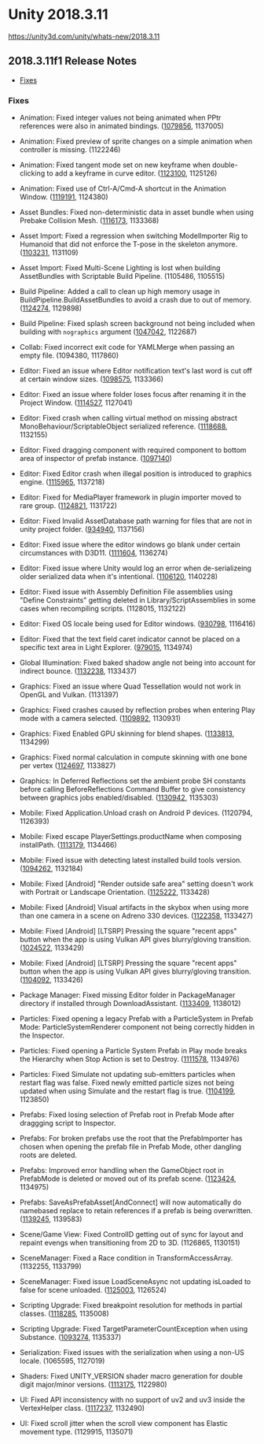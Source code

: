 # Unity 2018.3.11

https://unity3d.com/unity/whats-new/2018.3.11

## 2018.3.11f1 Release Notes

- [Fixes](#fixes)


### Fixes

*   Animation: Fixed integer values not being animated when PPtr references were also in animated bindings. ([1079856](https://issuetracker.unity3d.com/issues/the-sorting-orders-of-animated-skinnedmeshrenderers-are-not-animated-in-play-mode), 1137005)
    
*   Animation: Fixed preview of sprite changes on a simple animation when controller is missing. (1122246)
    
*   Animation: Fixed tangent mode set on new keyframe when double-clicking to add a keyframe in curve editor. ([1123100](https://issuetracker.unity3d.com/issues/incorrect-default-interpolation-type-when-using-double-click-to-create-a-key), 1125126)
    
*   Animation: Fixed use of Ctrl-A/Cmd-A shortcut in the Animation Window. ([1119191](https://issuetracker.unity3d.com/issues/animation-nodes-are-not-selected-when-clicking-ctrl-plus-a), 1124380)
    
*   Asset Bundles: Fixed non-deterministic data in asset bundle when using Prebake Collision Mesh. ([1116173](https://issuetracker.unity3d.com/issues/when-prebake-collision-mesh-option-is-on-assetbundle-is-built-differently-each-time-we-rebuild-the-same-project), 1133368)
    
*   Asset Import: Fixed a regression when switching ModelImporter Rig to Humanoid that did not enforce the T-pose in the skeleton anymore. ([1103231](https://issuetracker.unity3d.com/issues/3d-model-in-animation-gets-modified-when-play-mode-is-entered), 1131109)
    
*   Asset Import: Fixed Multi-Scene Lighting is lost when building AssetBundles with Scriptable Build Pipeline. (1105486, 1105515)
    
*   Build Pipeline: Added a call to clean up high memory usage in BuildPipeline.BuildAssetBundles to avoid a crash due to out of memory. ([1124274](https://issuetracker.unity3d.com/issues/assetbundles-memory-does-not-get-cleared-during-the-assetbundle-build-process), 1129898)
    
*   Build Pipeline: Fixed splash screen background not being included when building with `nographics` argument ([1047042](https://issuetracker.unity3d.com/issues/splash-background-is-not-visible-when-android-game-is-built-in-batchmode), 1122687)
    
*   Collab: Fixed incorrect exit code for YAMLMerge when passing an empty file. (1094380, 1117860)
    
*   Editor: Fixed an issue where Editor notification text's last word is cut off at certain window sizes. ([1098575](https://issuetracker.unity3d.com/issues/editor-notification-texts-last-word-is-cut-off-at-certain-window-sizes), 1133366)
    
*   Editor: Fixed an issue where folder loses focus after renaming it in the Project Window. ([1114527](https://issuetracker.unity3d.com/issues/folder-looses-focus-after-renaming-it-in-the-project-window), 1127041)
    
*   Editor: Fixed crash when calling virtual method on missing abstract MonoBehaviour/ScriptableObject serialized reference. ([1118688](https://issuetracker.unity3d.com/issues/crash-on-mono-jit-code-when-calling-virtual-protected-void), 1132155)
    
*   Editor: Fixed dragging component with required component to bottom area of inspector of prefab instance. ([1097140](https://issuetracker.unity3d.com/issues/improved-prefabs-script-with-required-component-cannot-be-added-to-prefab-instance-via-inspector))
    
*   Editor: Fixed Editor crash when illegal position is introduced to graphics engine. ([1115965](https://issuetracker.unity3d.com/issues/editor-crashes-on-cullcasterscommon-when-you-walk-off-the-edge-in-a-play-mode), 1137218)
    
*   Editor: Fixed for MediaPlayer framework in plugin importer moved to rare group. ([1124821](https://issuetracker.unity3d.com/issues/ios-the-build-process-fails-within-xcode-with-a-linker-error-because-unity-does-not-add-the-mediaplayer-framework), 1131722)
    
*   Editor: Fixed Invalid AssetDatabase path warning for files that are not in unity project folder. ([934940](https://issuetracker.unity3d.com/issues/perforce-invalid-assetdatabase-path-warnings-when-files-outside-of-perforce-are-checked-out), 1137156)
    
*   Editor: Fixed issue where the editor windows go blank under certain circumstances with D3D11. ([1111604](https://issuetracker.unity3d.com/issues/editor-goes-blank-when-setting-cameras-clear-flags-to-depth-only-or-dont-clear), 1136274)
    
*   Editor: Fixed issue where Unity would log an error when de-serializeing older serialized data when it's intentional. ([1106120](https://issuetracker.unity3d.com/issues/asset-importer-projectsettings-dot-asset-type-mismatch-exception-thrown-when-importing-a-project-from-asset-store-or-collab), 1140228)
    
*   Editor: Fixed issue with Assembly Definition File assemblies using "Define Constraints" getting deleted in Library/ScriptAssemblies in some cases when recompiling scripts. (1128015, 1132122)
    
*   Editor: Fixed OS locale being used for Editor windows. ([930798](https://issuetracker.unity3d.com/issues/windows-editor-uses-os-locale-settings-i-dot-e-commas-instead-of-dots-in-float-inspector-fields-with-experimental-net-4-dot-6), 1116416)
    
*   Editor: Fixed that the text field caret indicator cannot be placed on a specific text area in Light Explorer. ([979015](https://issuetracker.unity3d.com/issues/ui-cursor-cannot-be-focused-on-a-certain-place-in-the-field-after-clicking-on-it-in-the-light-explorer-window), 1134974)
    
*   Global Illumination: Fixed baked shadow angle not being into account for indirect bounce. ([1132238](https://issuetracker.unity3d.com/issues/cpu-plm-strange-sampling-artifacts-are-visible-in-monuments-and-obelisks-scene), 1133437)
    
*   Graphics: Fixed an issue where Quad Tessellation would not work in OpenGL and Vulkan. (1131397)
    
*   Graphics: Fixed crashes caused by reflection probes when entering Play mode with a camera selected. ([1109892](https://issuetracker.unity3d.com/issues/unity-crashes-on-transform-gettransformaccess-when-entering-play-mode-with-the-main-camera-selected-in-the-hierarchy), 1130931)
    
*   Graphics: Fixed Enabled GPU skinning for blend shapes. ([1133813](https://issuetracker.unity3d.com/issues/metal-using-models-with-blend-shapes-causes-the-skinning-to-happen-on-the-cpu-instead-of-the-gpu), 1134299)
    
*   Graphics: Fixed normal calculation in compute skinning with one bone per vertex ([1124697](https://issuetracker.unity3d.com/issues/1-bone-blend-weights-mesh-normals-have-unexpected-shadows-when-gpu-skinning-star-is-enabled), 1133827)
    
*   Graphics: In Deferred Reflections set the ambient probe SH constants before calling BeforeReflections Command Buffer to give consistency between graphics jobs enabled/disabled. ([1130942](https://issuetracker.unity3d.com/issues/global-snow-asset-is-rendered-darker-in-a-player-build-when-graphic-jobs-experimental-is-enabled), 1135303)
    
*   Mobile: Fixed Application.Unload crash on Android P devices. (1120794, 1126393)
    
*   Mobile: Fixed escape PlayerSettings.productName when composing installPath. ([1113179](https://issuetracker.unity3d.com/issues/build-and-run-fails-and-throws-an-incorect-path-error-when-the-projects-product-name-includes-a-colon), 1134466)
    
*   Mobile: Fixed issue with detecting latest installed build tools version. ([1094262](https://issuetracker.unity3d.com/issues/android-update-android-sdk-button-doesnt-update-it-when-clicked-in-popup-provided-because-of-outdated-android-sdk), 1132184)
    
*   Mobile: Fixed \[Android\] "Render outside safe area" setting doesn't work with Portrait or Landscape Orientation. ([1125222](https://issuetracker.unity3d.com/issues/android-render-outside-safe-area-setting-doesnt-work-with-portrait-or-landscape-orientation), 1133428)
    
*   Mobile: Fixed \[Android\] Visual artifacts in the skybox when using more than one camera in a scene on Adreno 330 devices. ([1122358](https://issuetracker.unity3d.com/issues/android-visual-artifacts-in-the-skybox-when-using-more-than-one-camera-in-a-scene-on-adreno-330-devices), 1133427)
    
*   Mobile: Fixed \[Android\] \[LTSRP\] Pressing the square "recent apps" button when the app is using Vulkan API gives blurry/gloving transition. ([1024522](https://issuetracker.unity3d.com/issues/android-ltsrp-pressing-the-square-recent-apps-button-when-the-app-is-using-vulkan-api-gives-blurry-slash-gloving-transition), 1133429)
    
*   Mobile: Fixed \[Android\] \[LTSRP\] Pressing the square "recent apps" button when the app is using Vulkan API gives blurry/gloving transition. ([1104092](https://issuetracker.unity3d.com/issues/android-preserve-framebuffer-alpha-flag-always-shows-the-phone-background), 1133426)
    
*   Package Manager: Fixed missing Editor folder in PackageManager directory if installed through DownloadAssistant. ([1133409](https://issuetracker.unity3d.com/issues/linux-missing-editor-folder-in-packagemanager-directory), 1138012)
    
*   Particles: Fixed opening a legacy Prefab with a ParticleSystem in Prefab Mode: ParticleSystemRenderer component not being correctly hidden in the Inspector.
    
*   Particles: Fixed opening a Particle System Prefab in Play mode breaks the Hierarchy when Stop Action is set to Destroy. ([1111578](https://issuetracker.unity3d.com/issues/opening-particle-system-prefab-in-play-mode-breaks-the-hierarchy-when-stop-action-is-set-to-destroy), 1134976)
    
*   Particles: Fixed Simulate not updating sub-emitters particles when restart flag was false. Fixed newly emitted particle sizes not being updated when using Simulate and the restart flag is true. ([1104199](https://issuetracker.unity3d.com/issues/sub-emitter-particles-dont-spawn-when-activated-through-a-control-track-in-timeline), 1123850)
    
*   Prefabs: Fixed losing selection of Prefab root in Prefab Mode after draggging script to Inspector.
    
*   Prefabs: For broken prefabs use the root that the PrefabImporter has chosen when opening the prefab file in Prefab Mode, other dangling roots are deleted.
    
*   Prefabs: Improved error handling when the GameObject root in PrefabMode is deleted or moved out of its prefab scene. ([1123424](https://issuetracker.unity3d.com/issues/prefab-disappears-from-prefab-mode-when-setting-prefab-parent-with-gameobject-dot-find), 1134975)
    
*   Prefabs: SaveAsPrefabAsset\[AndConnect\] will now automatically do namebased replace to retain references if a prefab is being overwritten. ([1139245](https://issuetracker.unity3d.com/issues/references-to-prefab-lost-after-overwriting), 1139583)
    
*   Scene/Game View: Fixed ControlID getting out of sync for layout and repaint evengs when transitioning from 2D to 3D. (1126865, 1130151)
    
*   SceneManager: Fixed a Race condition in TransformAccessArray. (1132255, 1133799)
    
*   SceneManager: Fixed issue LoadSceneAsync not updating isLoaded to false for scene unloaded. ([1125003](https://issuetracker.unity3d.com/issues/scenemanager-dot-sceneunloaded-callback-still-returns-scene-dot-isloaded-equals-equals-true), 1126524)
    
*   Scripting Upgrade: Fixed breakpoint resolution for methods in partial classes. ([1118285](https://issuetracker.unity3d.com/issues/unable-to-find-a-corresponding-location-while-using-partial-classes-slash-methods-when-debugging), 1135008)
    
*   Scripting Upgrade: Fixed TargetParameterCountException when using Substance. ([1093274](https://issuetracker.unity3d.com/issues/targetparametercountexception-errors-are-thrown-after-importing-substance-in-unity-asset), 1135337)
    
*   Serialization: Fixed issues with the serialization when using a non-US locale. (1065595, 1127019)
    
*   Shaders: Fixed UNITY\_VERSION shader macro generation for double digit major/minor versions. ([1113175](https://issuetracker.unity3d.com/issues/unity-version-shader-macro-returns-wrong-value-for-two-digit-minor-version-number), 1122980)
    
*   UI: Fixed API inconsistency with no support of uv2 and uv3 inside the VertexHelper class. ([1117237](https://issuetracker.unity3d.com/issues/helper-methods-in-vertexhelper-are-not-updated-to-accept-uv2-and-uv3), 1132490)
    
*   UI: Fixed scroll jitter when the scroll view component has Elastic movement type. (1129915, 1135071)